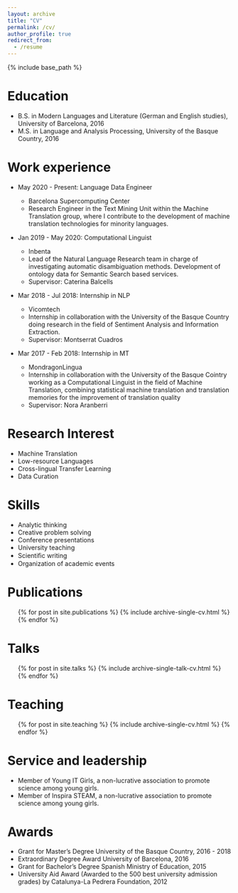 ```yaml
---
layout: archive
title: "CV"
permalink: /cv/
author_profile: true
redirect_from:
  - /resume
---
```


{% include base_path %}

Education
======
* B.S. in Modern Languages and Literature (German and English studies), University of Barcelona, 2016
* M.S. in Language and Analysis Processing, University of the Basque Country, 2016

Work experience
======

* May 2020 - Present: Language Data Engineer
  * Barcelona Supercomputing Center
  * Research Engineer in the Text Mining Unit within the Machine Translation group, where I contribute to the development of machine translation technologies for minority languages.

* Jan 2019 - May 2020: Computational Linguist
  * Inbenta
  * Lead of the Natural Language Research team in charge of investigating automatic disambiguation methods. Development of ontology data for Semantic Search based services.
  * Supervisor: Caterina Balcells

* Mar 2018 - Jul 2018: Internship in NLP
  * Vicomtech
  * Internship in collaboration with the University of the Basque Country doing research in the field of Sentiment Analysis and Information Extraction.
  * Supervisor: Montserrat Cuadros

* Mar 2017 - Feb 2018: Internship in MT
  * MondragonLingua
  * Internship in collaboration with the University of the Basque Cointry working as a Computational Linguist in the field of Machine Translation, combining statistical machine translation and translation memories for the improvement of translation quality
  * Supervisor: Nora Aranberri
  
Research Interest
======
* Machine Translation
* Low-resource Languages
* Cross-lingual Transfer Learning
* Data Curation

Skills
======
* Analytic thinking
* Creative problem solving
* Conference presentations
* University teaching
* Scientiﬁc writing
* Organization of academic events

Publications
======
  <ul>{% for post in site.publications %}
    {% include archive-single-cv.html %}
  {% endfor %}</ul>
  
Talks
======
  <ul>{% for post in site.talks %}
    {% include archive-single-talk-cv.html %}
  {% endfor %}</ul>
  
Teaching
======
  <ul>{% for post in site.teaching %}
    {% include archive-single-cv.html %}
  {% endfor %}</ul>
  
Service and leadership
======
* Member of Young IT Girls, a non-lucrative association to promote science among young girls.
* Member of Inspira STEAM, a non-lucrative association to promote science among young girls.

Awards
======
* Grant for Master’s Degree University of the Basque Country, 2016 - 2018
* Extraordinary Degree Award University of Barcelona, 2016
* Grant for Bachelor’s Degree Spanish Ministry of Education, 2015
* University Aid Award (Awarded to the 500 best university admission grades) by Catalunya-La Pedrera Foundation, 2012
